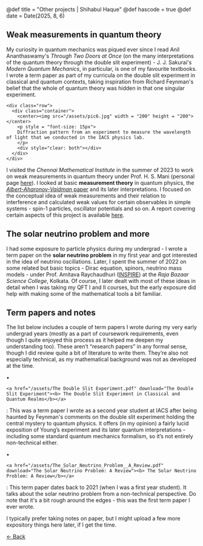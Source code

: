 @def title = "Other projects | Shihabul Haque"
@def hascode = true
@def date = Date(2025, 8, 6)

## Weak measurements in quantum theory
My curiosity in quantum mechanics was piqued ever since I read Anil Ananthaswamy's _Through Two Doors at Once_ (on the many interpretations of the quantum theory through the 
double slit experiment) - J. J. Sakurai's _Modern Quantum Mechanics_, in particular, is one of my favourite textbooks. I wrote a term paper as part of my curricula on the 
double slit experiment in classical and quantum contexts, taking inspiration from Richard Feynman's belief that the whole of quantum theory was hidden in that one singular 
experiment.
~~~
<div class="row">
  <div class="container">
    <center><img src="/assets/pic6.jpg" width = "200" height = "200"></center>
    <p style = "font-size: 15px">
    Diffraction pattern from an experiment to measure the wavelength of light that we conducted in the IACS physics lab.
    </p>     
    <div style="clear: both"></div> 
  </div>
</div>
~~~
I visited the _Chennai Mathematical Institute_ in the summer of 2023 to work on weak measurements in quantum theory under Prof. H. S. Mani (personal page 
[here](https://www.cmi.ac.in/people/fac-profile.php?id=hsmani)). I looked at basic **measurement theory** in quantum physics, the 
[_Albert-Aharonov-Vaidman_ paper](https://journals.aps.org/prl/abstract/10.1103/PhysRevLett.60.1351) and its later interpretations. I focused 
on the conceptual idea of weak measurements and their relation to interference and calculated weak values for certain observables in simple systems - spin-1 particles, 
oscillator potentials and so on. A report covering certain aspects of this project is available [here](https://drive.google.com/file/d/1HJdwubqbF81JADzQ5HN3f-iTtnlY1klo/view?usp=sharing).

## The solar neutrino problem and more
I had some exposure to particle physics during my undergrad - I wrote a term paper on the **solar neutrino problem** in my first year and got interested in the idea of neutrino oscillations. Later, I spent the summer 
of 2022 on some related but basic topics - Dirac equation, spinors, neutrino mass models - under Prof. Amitava Raychaudhuri
([INSPIRE](https://inspirehep.net/authors/992176?ui-citation-summary=true&ui-exclude-self-citations=true)) at the _Raja Bazaar Science College_, Kolkata. Of course, I later dealt with most of these ideas in detail when I was taking my QFT I and II courses, but the early exposure did help with making some of the mathematical tools a bit familiar. 

## Term papers and notes
The list below includes a couple of term papers I wrote during my very early undergrad years (mostly as a part of coursework requirements, even though I quite enjoyed this process as it helped me deepen my understanding too). These aren’t “research papers” in any formal sense, though I did review quite a bit of literature to write them. They’re also not especially technical, as my mathematical background was not as developed at the time.

• 
~~~
<a href="/assets/The Double Slit Experiment.pdf" download="The Double Slit Experiment"><b> The Double Slit Experiment in Classical and Quantum Realms</b></a>
~~~
: This was a term paper I wrote as a second year student at IACS after being haunted by Feynman's comments on the double slit experiment holding the central mystery to quantum physics. it offers (in my opinion) a fairly lucid exposition of Young’s experiment and its later quantum interpretations - including some standard quantum mechanics formalism, so it’s not entirely non-technical either.

• 
~~~
<a href="/assets/The_Solar_Neutrino_Problem__A_Review.pdf" download="The Solar Neutrino Problem: A Review"><b> The Solar Neutrino Problem: A Review</b></a>
~~~
: This term paper dates back to 2021 (when I was a first year student). It talks about the solar neutrino problem from a non-technical perspective. Do note that it's a bit rough around the edges - this was the first term paper I ever wrote.

I typically prefer taking notes on paper, but I might upload a few more expository things here later, if I get the time. 

[← Back](/menu1/)
